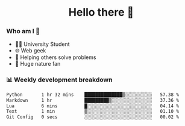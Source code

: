<h1 align="center">Hello there 👋</h1>

<h3>Who am I 🤔</h3>

- 👨‍🎓 University Student
- 🌐 Web geek
- 🤝 Helping others solve problems
- 🌲 Huge nature fan

<h3>📊 Weekly development breakdown</h3>

<!--START_SECTION:waka-->

```txt
Python       1 hr 32 mins    ██████████████▒░░░░░░░░░░   57.38 %
Markdown     1 hr            █████████▒░░░░░░░░░░░░░░░   37.36 %
Lua          6 mins          █░░░░░░░░░░░░░░░░░░░░░░░░   04.14 %
Text         1 min           ▒░░░░░░░░░░░░░░░░░░░░░░░░   01.10 %
Git Config   0 secs          ░░░░░░░░░░░░░░░░░░░░░░░░░   00.02 %
```

<!--END_SECTION:waka-->
